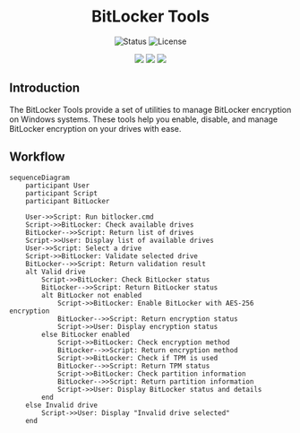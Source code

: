 <h1 align="center"> BitLocker Tools </h1>

<p align="center">
  <img src="https://img.shields.io/badge/status-active-brightgreen" alt="Status">
  <img src="https://img.shields.io/badge/license-MIT-blue" alt="License">
</p>
<p align="center">
  <img src="https://img.shields.io/github/forks/tamld/bitlocker-tools.svg">
  <img src="https://img.shields.io/github/stars/tamld/bitlocker-tools.svg">
  <img src="https://img.shields.io/github/followers/tamld.svg?style=social&label=Follow&maxAge=2592000">
</p>

## Introduction

The BitLocker Tools provide a set of utilities to manage BitLocker encryption on Windows systems. These tools help you enable, disable, and manage BitLocker encryption on your drives with ease.

## Workflow


```mermaid
sequenceDiagram
    participant User
    participant Script
    participant BitLocker

    User->>Script: Run bitlocker.cmd
    Script->>BitLocker: Check available drives
    BitLocker-->>Script: Return list of drives
    Script->>User: Display list of available drives
    User->>Script: Select a drive
    Script->>BitLocker: Validate selected drive
    BitLocker-->>Script: Return validation result
    alt Valid drive
        Script->>BitLocker: Check BitLocker status
        BitLocker-->>Script: Return BitLocker status
        alt BitLocker not enabled
            Script->>BitLocker: Enable BitLocker with AES-256 encryption
            BitLocker-->>Script: Return encryption status
            Script->>User: Display encryption status
        else BitLocker enabled
            Script->>BitLocker: Check encryption method
            BitLocker-->>Script: Return encryption method
            Script->>BitLocker: Check if TPM is used
            BitLocker-->>Script: Return TPM status
            Script->>BitLocker: Check partition information
            BitLocker-->>Script: Return partition information
            Script->>User: Display BitLocker status and details
        end
    else Invalid drive
        Script->>User: Display "Invalid drive selected"
    end
```